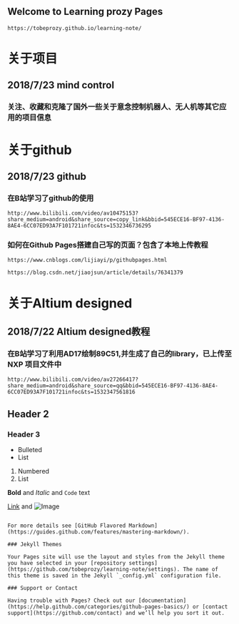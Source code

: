 ## Welcome to Learning prozy Pages  
```https://tobeprozy.github.io/learning-note/```



# 关于项目
## 2018/7/23  mind control

### 关注、收藏和克隆了国外一些关于意念控制机器人、无人机等其它应用的项目信息

# 关于github
## 2018/7/23   github

### 在B站学习了github的使用
```
http://www.bilibili.com/video/av10475153?share_medium=android&share_source=copy_link&bbid=545ECE16-BF97-4136-8AE4-6CC07ED93A7F101721infoc&ts=1532346736295
```
### 如何在Github Pages搭建自己写的页面？包含了本地上传教程

```
https://www.cnblogs.com/lijiayi/p/githubpages.html
```
```
https://blog.csdn.net/jiaojsun/article/details/76341379
```


# 关于Altium designed
## 2018/7/22  Altium designed教程

### 在B站学习了利用AD17绘制89C51,并生成了自己的library，已上传至NXP 项目文件中
```
http://www.bilibili.com/video/av27266417?share_medium=android&share_source=qq&bbid=545ECE16-BF97-4136-8AE4-6CC07ED93A7F101721infoc&ts=1532347561816
```


## Header 2
### Header 3

- Bulleted
- List

1. Numbered
2. List

**Bold** and _Italic_ and `Code` text

[Link](url) and ![Image](src)
```

For more details see [GitHub Flavored Markdown](https://guides.github.com/features/mastering-markdown/).

### Jekyll Themes

Your Pages site will use the layout and styles from the Jekyll theme you have selected in your [repository settings](https://github.com/tobeprozy/learning-note/settings). The name of this theme is saved in the Jekyll `_config.yml` configuration file.

### Support or Contact

Having trouble with Pages? Check out our [documentation](https://help.github.com/categories/github-pages-basics/) or [contact support](https://github.com/contact) and we’ll help you sort it out.
